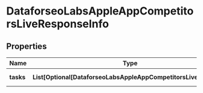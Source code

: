 # DataforseoLabsAppleAppCompetitorsLiveResponseInfo


## Properties

| Name | Type | Description | Notes |
|------------ | ------------- | ------------- | -------------|
**tasks** | **List[Optional[DataforseoLabsAppleAppCompetitorsLiveTaskInfo]]** | array of tasks |[optional]|